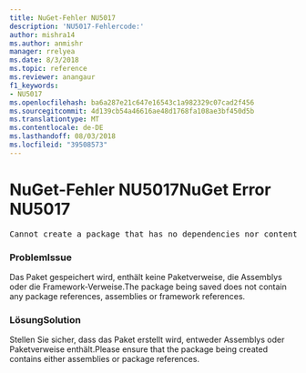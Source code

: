 ```yaml
---
title: NuGet-Fehler NU5017
description: 'NU5017-Fehlercode:'
author: mishra14
ms.author: anmishr
manager: rrelyea
ms.date: 8/3/2018
ms.topic: reference
ms.reviewer: anangaur
f1_keywords:
- NU5017
ms.openlocfilehash: ba6a287e21c647e16543c1a982329c07cad2f456
ms.sourcegitcommit: 4d139cb54a46616ae48d1768fa108ae3bf450d5b
ms.translationtype: MT
ms.contentlocale: de-DE
ms.lasthandoff: 08/03/2018
ms.locfileid: "39508573"
---
```

# <a name="nuget-error-nu5017"></a><span data-ttu-id="380b9-103">NuGet-Fehler NU5017</span><span class="sxs-lookup"><span data-stu-id="380b9-103">NuGet Error NU5017</span></span>
<pre>Cannot create a package that has no dependencies nor content.</pre>

### <a name="issue"></a><span data-ttu-id="380b9-104">Problem</span><span class="sxs-lookup"><span data-stu-id="380b9-104">Issue</span></span>

<span data-ttu-id="380b9-105">Das Paket gespeichert wird, enthält keine Paketverweise, die Assemblys oder die Framework-Verweise.</span><span class="sxs-lookup"><span data-stu-id="380b9-105">The package being saved does not contain any package references, assemblies or framework references.</span></span>


### <a name="solution"></a><span data-ttu-id="380b9-106">Lösung</span><span class="sxs-lookup"><span data-stu-id="380b9-106">Solution</span></span>

<span data-ttu-id="380b9-107">Stellen Sie sicher, dass das Paket erstellt wird, entweder Assemblys oder Paketverweise enthält.</span><span class="sxs-lookup"><span data-stu-id="380b9-107">Please ensure that the package being created contains either assemblies or package references.</span></span>

